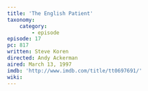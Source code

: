 ```yaml
---
title: 'The English Patient'
taxonomy:
    category:
        - episode
episode: 17
pc: 817
written: Steve Koren
directed: Andy Ackerman
aired: March 13, 1997
imdb: 'http://www.imdb.com/title/tt0697691/'
wiki:
---
```

